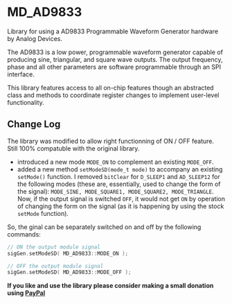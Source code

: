 # MD_AD9833

Library for using a AD9833 Programmable Waveform Generator hardware by Analog Devices.

The AD9833 is a low power, programmable waveform generator capable of producing sine, triangular, and square wave outputs. The output frequency, phase and all other parameters are software programmable through an SPI interface.

This library features access to all on-chip features though an abstracted class and methods to coordinate register changes to implement user-level functionality.

## Change Log

The library was modified to allow right functionning of ON / OFF feature. Still 100% compatuble with the original library.
- introduced a new mode `MODE_ON`	to complement an existing `MODE_OFF`.
- added a new method  `setModeSD(mode_t mode)` to accompany an existing `setMode()` function. I removed `bitClear` for `D_SLEEP1` and `AD_SLEEP12` for the following modes (these are, essentially, used to change the form of the signal): `MODE_SINE, MODE_SQUARE1, MODE_SQUARE2, MODE_TRIANGLE`. 
Now, if the output signal is switched `OFF`, it would not get `ON` by operation of changing the form on the signal (as it is happening by using the stock `setMode` function).

So, the ginal can be separately switched on and off by the following commands:
```CPP
// ON the output module signal
sigGen.setModeSD( MD_AD9833::MODE_ON ); 

// OFF the output module signal
sigGen.setModeSD( MD_AD9833::MODE_OFF ); 
```

**If you like and use the library please consider making a small donation using [PayPal](https://paypal.me/shaggyDog18/3USD)**
